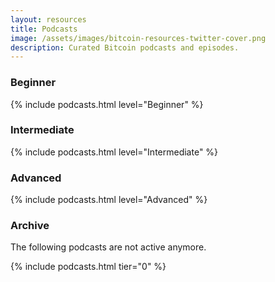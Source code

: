 ```yaml
---
layout: resources
title: Podcasts
image: /assets/images/bitcoin-resources-twitter-cover.png
description: Curated Bitcoin podcasts and episodes.
---
```


### Beginner

{% include podcasts.html level="Beginner" %}

### Intermediate

{% include podcasts.html level="Intermediate" %}

### Advanced

{% include podcasts.html level="Advanced" %}



### Archive

The following podcasts are not active anymore.

{% include podcasts.html tier="0" %}
